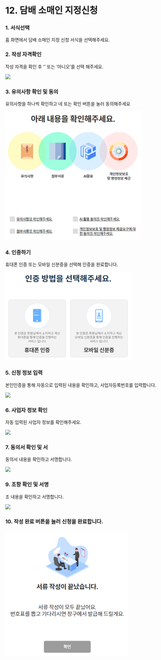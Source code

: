 # 12. 담배 소매인 지정신청

### 1. 서식선택

홈 화면에서 담배 소매인 지정 신청 서식을 선택해주세요.

### 2. 작성 자격확인

작성 자격을 확인 후 ‘’ 또는 ‘아니오’를 선택 해주세요.

![](<../../.gitbook/assets/12. 담배소매인\_작성종류확인.png>)

### 3. 유의사항 확인 및 동의

유의사항을 하나씩 확인하고 네 또는 확인 버튼을 눌러 동의해주세요

![](<../../.gitbook/assets/image (1) (1) (1) (1).png>)

### 4. 인증하기

휴대폰 인증 또는 모바일 신분증을 선택해 인증을 완료합니다.



![](<../../.gitbook/assets/image (3).png>)

### 5. 신청 정보 입력 <a href="#4." id="4."></a>

본인인증을 통해 자동으로 입력된 내용을 확인하고, 사업자등록번호를 입력합니다.

![](<../../.gitbook/assets/12. 담배소매인\_신청인정보.png>)



### 6. 사업자 정보 확인

자동 입력된 사업자 정보를 확인해주세요.

![](<../../.gitbook/assets/12. 담배소매인\_사업자정보 (1).png>)

### 7. 동의서 확인 및 서

동의서 내용을 확인하고 서명합니다.

![](<../../.gitbook/assets/12. 담배소매인\_동의서 (1).png>)

### 9. 조항 확인 및 서명

조 내용을 확인하고 서명합니다.

![](<../../.gitbook/assets/12. 담배소매인\_조항내용 (1).png>)

### 10. 작성 완료 버튼을 눌러 신청을 완료합니다.

### ![](<../../.gitbook/assets/image (8).png>)

